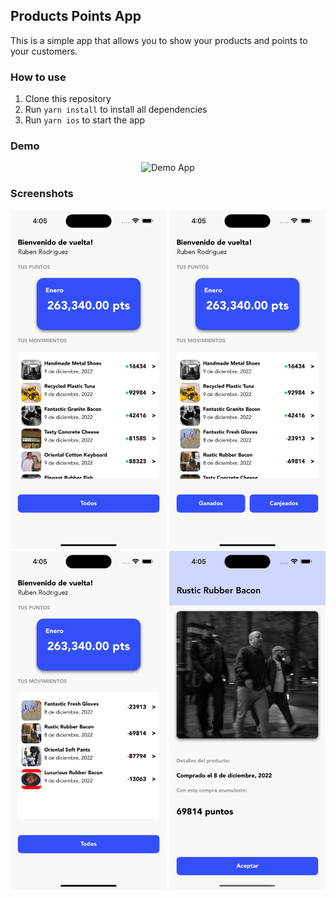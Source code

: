 ## Products Points App

This is a simple app that allows you to show your products and points to your customers.

### How to use

1. Clone this repository
2. Run `yarn install` to install all dependencies
3. Run `yarn ios` to start the app

### Demo

<p align="center">
    <img src="screenshots/demo.gif" alt="Demo App" width="250"/>
</p>

### Screenshots

<span>
    <img src="screenshots/1.png" alt="Demo App 1" width="250"/>
    <img src="screenshots/2.png" alt="Demo App 2" width="250"/>
</span>
<span>
    <img src="screenshots/3.png" alt="Demo App 3" width="250"/>
    <img src="screenshots/4.png" alt="Demo App 4" width="250"/>
</span>


